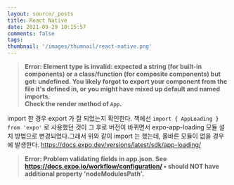```yaml
---
layout: source/_posts
title: React Native
date: 2021-09-29 10:15:57
comments: false
tags:
thumbnail: '/images/thumnail/react-native.png'
---
```


> <b>Error: Element type is invalid: expected a string (for built-in components) or a class/function (for composite components) but got: undefined. You likely forgot to export your component from the file it's defined in, or you might have mixed up default and named imports. <br/>
> Check the render method of `App`.</b>

import 한 경우 export 가 잘 되었는지 확인한다. 책에선 `import { AppLoading } from 'expo'` 로 사용했던 것이 그 후로 버전이 바뀌면서 expo-app-loading 모듈 설치 방법으로 변경되었다.그래서 위와 같이 import 는 했는데, 올바른 모듈이 없을 경우에 발생한다.
https://docs.expo.dev/versions/latest/sdk/app-loading/

> <b>Error: Problem validating fields in app.json. See https://docs.expo.io/workflow/configuration/
> • should NOT have additional property 'nodeModulesPath'. </b>
